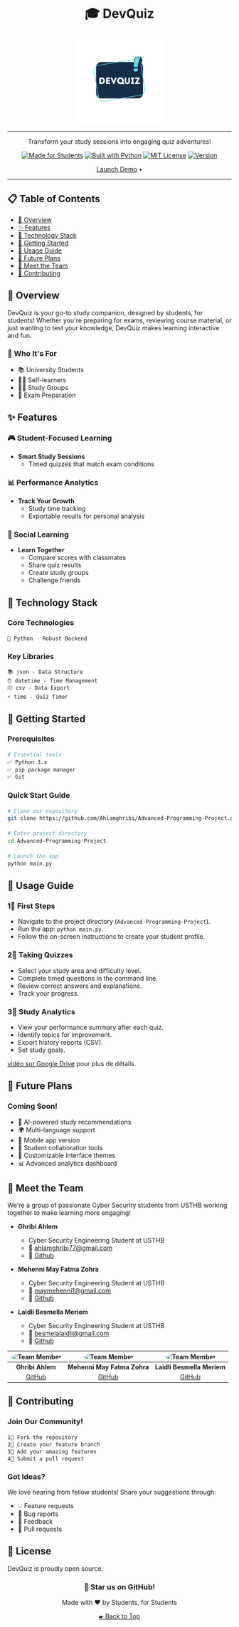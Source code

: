 <div align="center">
  
# 🎓 DevQuiz

[<img src="https://github.com/mayversion/test/blob/main/DevQUIZ.webp" alt="DevQuiz Logo" width="200" height="200">](https://github.com/Ahlamghribi/Advanced-Programming-Project)

---

Transform your study sessions into engaging quiz adventures!

[![Made for Students](https://img.shields.io/badge/Made_For-Students-blue.svg)](https://github.com/Ahlamghribi/Advanced-Programming-Project)
[![Built with Python](https://img.shields.io/badge/Built_With-Python-green.svg)](https://www.python.org/)
[![MIT License](https://img.shields.io/badge/License-MIT-yellow.svg)](LICENSE)
[![Version](https://img.shields.io/badge/Version-1.0-red.svg)](https://github.com/Ahlamghribi/Advanced-Programming-Project)

[Launch Demo](https://github.com/Ahlamghribi/Advanced-Programming-Project) •

</div>

---

## 📋 Table of Contents

- [🌟 Overview](#-overview)
- [✨ Features](#-features)
- [🔧 Technology Stack](#-technology-stack)
- [🚀 Getting Started](#-getting-started)
- [📖 Usage Guide](#-usage-guide)
- [🔮 Future Plans](#-future-plans)
- [👥 Meet the Team](#-meet-the-team)
- [🤝 Contributing](#-contributing)

## 🌟 Overview

DevQuiz is your go-to study companion, designed by students, for students! Whether you're preparing for exams, reviewing course material, or just wanting to test your knowledge, DevQuiz makes learning interactive and fun.

### 🎯 Who It's For
- 📚 University Students
- 👩‍🎓 Self-learners
- 🧑‍🏫 Study Groups
- 📝 Exam Preparation

## ✨ Features

### 🎮 Student-Focused Learning
- **Smart Study Sessions**
  - Timed quizzes that match exam conditions 

### 📊 Performance Analytics
- **Track Your Growth**
  - Study time tracking
  - Exportable results for personal analysis

### 👥 Social Learning
- **Learn Together**
  - Compare scores with classmates
  - Share quiz results
  - Create study groups
  - Challenge friends

## 🔧 Technology Stack

### Core Technologies
```
🔹 Python - Robust Backend
```

### Key Libraries
```
📚 json - Data Structure
⏰ datetime - Time Management
🗊 csv - Data Export
⚡ time - Quiz Timer
```

## 🚀 Getting Started

### Prerequisites
```bash
# Essential tools
✅ Python 3.x
✅ pip package manager
✅ Git
```

### Quick Start Guide
```bash
# Clone our repository
git clone https://github.com/Ahlamghribi/Advanced-Programming-Project.git

# Enter project directory
cd Advanced-Programming-Project

# Launch the app
python main.py
```

## 📖 Usage Guide

### 1⃣ First Steps
- Navigate to the project directory (`Advanced-Programming-Project`).
- Run the app: `python main.py`.
- Follow the on-screen instructions to create your student profile.

### 2⃣ Taking Quizzes
- Select your study area and difficulty level.
- Complete timed questions in the command line.
- Review correct answers and explanations.
- Track your progress.

### 3⃣ Study Analytics
- View your performance summary after each quiz.
- Identify topics for improvement.
- Export history reports (CSV).
- Set study goals.

 [vidéo sur Google Drive](https://drive.google.com/file/d/1PaUCZltUZmQO0-xAWQyb3DYvAymPQxbb/view) pour plus de détails.


## 🔮 Future Plans

### Coming Soon!
- 🎯 AI-powered study recommendations
- 🌍 Multi-language support
- 📱 Mobile app version
- 🤝 Student collaboration tools
- 🎨 Customizable interface themes
- 📊 Advanced analytics dashboard

## 👥 Meet the Team

We're a group of passionate Cyber Security students from USTHB working together to make learning more engaging!

- **Ghribi Ahlem**
  - Cyber Security Engineering Student at USTHB
  - 📧 ahlamghribi77@gmail.com
  - 💼 [Github](https://github.com/Ahlamghribi)

- **Mehenni May Fatma Zohra**
  - Cyber Security Engineering Student at USTHB
  - 📧 maymehenni1@gmail.com
  - 💼 [Github](https://github.com/)

- **Laidli Besmella Meriem**
  - Cyber Security Engineering Student at USTHB
  - 📧 besmelalaidli@gmail.com
  - 💼 [Github](https://github.com/)
<div align="center">

|<img src="/api/placeholder/100/100" alt="Team Member" width="100px" height="100px" style="border-radius:50%">|<img src="/api/placeholder/100/100" alt="Team Member" width="100px" height="100px" style="border-radius:50%">|<img src="/api/placeholder/100/100" alt="Team Member" width="100px" height="100px" style="border-radius:50%">|
|:---:|:---:|:---:|
|**Ghribi Ahlem**|**Mehenni May Fatma Zohra**|**Laidli Besmella Meriem**|
|[GitHub](https://github.com/Ahlamghribi)|[GitHub](https://github.com/mayversion)|[GitHub](https://github.com/besmalam)|

</div>

## 🤝 Contributing

### Join Our Community!
```
1⃣ Fork the repository
2⃣ Create your feature branch
3⃣ Add your amazing features
4⃣ Submit a pull request
```

### Got Ideas?
We love hearing from fellow students! Share your suggestions through:
- 💡 Feature requests
- 🔧 Bug reports
- 💬 Feedback
- 🤝 Pull requests

## 📜 License

DevQuiz is proudly open source.

<div align="center">

### 🌟 Star us on GitHub!

Made with ❤️ by Students, for Students

[🖝 Back to Top](#-devquiz)

</div>
